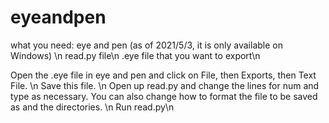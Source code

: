 # eyeandpen

what you need: 
eye and pen (as of 2021/5/3, it is only available on Windows) \n
read.py file\n
.eye file that you want to export\n

Open the .eye file in eye and pen and click on File, then Exports, then Text File. \n
Save this file. \n
Open up read.py and change the lines for num and type as necessary. You can also change how to format the file to be saved as and the directories. \n
Run read.py\n
